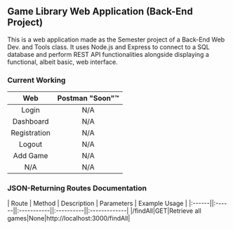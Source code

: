 ## Game Library Web Application (Back-End Project)

This is a web application made as the Semester project of a Back-End Web Dev. and Tools class. It uses Node.js and Express to connect to a SQL database and perform REST API functionalities alongside displaying a functional, albeit basic, web interface.

### Current Working

| Web | Postman "Soon":tm: |
|:--:|:--:|
| Login | N/A |
| Dashboard | N/A |
| Registration | N/A |
| Logout | N/A |
| Add Game | N/A |
| N/A | N/A |

### JSON-Returning Routes Documentation

| Route | Method | Description | Parameters | Example Usage |
|:------||:------||:-----------||:----------||:-------------|
|/findAll|GET|Retrieve all games|None|http://localhost:3000/findAll|
